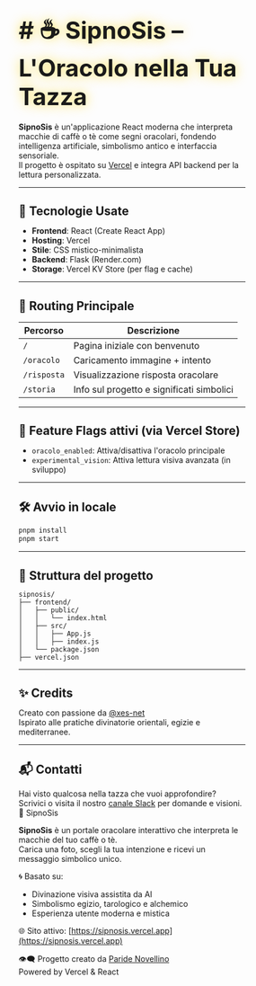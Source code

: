   # # ☕️ SipnoSis – L'Oracolo nella Tua Tazza

**SipnoSis** è un'applicazione React moderna che interpreta macchie di caffè o tè come segni oracolari, fondendo intelligenza artificiale, simbolismo antico e interfaccia sensoriale.  
Il progetto è ospitato su [Vercel](https://sipnosis.vercel.app) e integra API backend per la lettura personalizzata.

---

## 🚀 Tecnologie Usate

- **Frontend**: React (Create React App)
- **Hosting**: Vercel
- **Stile**: CSS mistico-minimalista
- **Backend**: Flask (Render.com)
- **Storage**: Vercel KV Store (per flag e cache)

---

## 🧭 Routing Principale

| Percorso     | Descrizione                            |
|--------------|-----------------------------------------|
| `/`          | Pagina iniziale con benvenuto           |
| `/oracolo`   | Caricamento immagine + intento          |
| `/risposta`  | Visualizzazione risposta oracolare      |
| `/storia`    | Info sul progetto e significati simbolici|

---

## 🔮 Feature Flags attivi (via Vercel Store)

- `oracolo_enabled`: Attiva/disattiva l'oracolo principale
- `experimental_vision`: Attiva lettura visiva avanzata (in sviluppo)

---

## 🛠️ Avvio in locale

```bash
pnpm install
pnpm start
```

---

## 📁 Struttura del progetto

```
sipnosis/
├── frontend/
│   ├── public/
│   │   └── index.html
│   ├── src/
│   │   ├── App.js
│   │   ├── index.js
│   └── package.json
├── vercel.json
```

---

## ✨ Credits

Creato con passione da [@xes-net](https://github.com/xes-net)  
Ispirato alle pratiche divinatorie orientali, egizie e mediterranee.

---

## 📬 Contatti

Hai visto qualcosa nella tazza che vuoi approfondire?  
Scrivici o visita il nostro [canale Slack](#) per domande e visioni.
🔮 SipnoSis

**SipnoSis** è un portale oracolare interattivo che interpreta le macchie del tuo caffè o tè.  
Carica una foto, scegli la tua intenzione e ricevi un messaggio simbolico unico.

🌀 Basato su:
- Divinazione visiva assistita da AI
- Simbolismo egizio, tarologico e alchemico
- Esperienza utente moderna e mistica

🌐 Sito attivo: [https://sipnosis.vercel.app](https://sipnosis.vercel.app)

👁‍🗨 Progetto creato da [Paride Novellino](https://github.com/xes-net)  
Powered by Vercel & React

<!DOCTYPE html>
<html lang="en">
<head>
    <meta charset="UTF-8">
    <meta name="viewport" content="width=device-width, initial-scale=1.0">
    <meta name="description" content="Decode the messages in your coffee stains - The Oracle in Your Cup">
    <meta name="theme-color" content="#000000">
    <title>Sipnosis - The Oracle in Your Cup</title>
    <link rel="manifest" href="app.webmanifest">
    <link rel="apple-touch-icon" href="data:image/svg+xml,<svg xmlns=%22http://www.w3.org/2000/svg%22 viewBox=%220 0 100 100%22><text y=%22.9em%22 font-size=%2290%22>☕</text></svg>">
    <link href="https://fonts.googleapis.com/css2?family=Georgia&display=swap" rel="stylesheet">
    <style>
        /* Basic Reset & Font */
        * {
            box-sizing: border-box;
            margin: 0;
            padding: 0;
        }

        body {
            background: linear-gradient(135deg, #000 0%, #1a1a1a 50%, #000 100%);
            color: #ffd700;
            font-family: 'Georgia', serif;
            text-align: center;
            min-height: 100vh;
            padding: 20px;
            display: flex;
            flex-direction: column;
            align-items: center;
            justify-content: center;
        }

        .container {
            max-width: 800px;
            width: 100%;
            margin: 0 auto;
            padding: 0 10px;
        }

        /* Install App Banner */
        .install-banner {
            background: rgba(255, 215, 0, 0.15);
            border: 1px solid rgba(255, 215, 0, 0.3);
            border-radius: 10px;
            padding: 15px;
            margin-bottom: 30px;
            display: flex;
            align-items: center;
            justify-content: space-between;
            animation: fadeIn 1s ease-in;
            display: none;
        }

        .install-banner button {
            background: linear-gradient(45deg, #ffd700, #ffb347);
            color: #000;
            border: none;
            padding: 8px 15px;
            border-radius: 20px;
            cursor: pointer;
            font-weight: bold;
            transition: all 0.3s ease;
        }

        .install-banner button:hover {
            transform: translateY(-2px);
            box-shadow: 0 5px 15px rgba(255, 215, 0, 0.4);
        }

        /* Header & Title */
        h1 {
            font-size: 3em;
            margin-bottom: 20px;
            text-shadow: 0 0 20px rgba(255, 215, 0, 0.7);
            animation: glow 2s ease-in-out infinite alternate;
        }

        @keyframes glow {
            from { text-shadow: 0 0 20px rgba(255, 215, 0, 0.7); }
            to { text-shadow: 0 0 30px rgba(255, 215, 0, 1); }
        }

        .subtitle {
            font-size: 1.2em;
            line-height: 1.6;
            margin-bottom: 40px;
            font-style: italic;
        }

        /* Golden Ring Animation */
        .golden-ring {
            width: 200px;
            height: 200px;
            border: 10px solid #ffd700;
            border-radius: 50%;
            margin: 0 auto 30px;
            animation: spin 10s linear infinite;
            box-shadow: 0 0 30px rgba(255, 215, 0, 0.5);
            position: relative;
            display: flex;
            align-items: center;
            justify-content: center;
        }

        .golden-ring::before {
            content: '☕';
            font-size: 4em;
            animation: counter-spin 10s linear infinite;
        }

        @keyframes spin {
            0% { transform: rotate(0deg); }
            100% { transform: rotate(360deg); }
        }

        @keyframes counter-spin {
            0% { transform: rotate(0deg); }
            100% { transform: rotate(-360deg); }
        }

        /* Upload Section */
        .upload-section {
            background: rgba(255, 215, 0, 0.1);
            padding: 40px;
            border-radius: 15px;
            border: 1px solid rgba(255, 215, 0, 0.3);
            margin: 30px auto;
            backdrop-filter: blur(10px);
            max-width: 600px;
            width: 100%;
        }

        .form-group {
            margin: 20px 0;
        }

        label {
            display: block;
            margin-bottom: 10px;
            font-weight: bold;
            color: #ffd700;
        }

        select, input[type="file"] {
            background: rgba(0, 0, 0, 0.7);
            color: #ffd700;
            border: 2px solid #ffd700;
            padding: 12px 15px;
            border-radius: 8px;
            font-family: 'Georgia', serif;
            font-size: 1em;
            width: 100%;
            max-width: 300px;
            displa
            
            (        # """# # assets/
├── preview.jpg                  # (vuoto, da sostituire con immagine reale)
├── Symbols.pdf                  # (segnaposto)
├── rituale-giornaliero.html     # HTML con rituale
└── oracolo-esempio.txt          # Messaggio simbolico testualefrom pathlib import Path

# Create README.md content
readme_content = """# ☕🔮 SipnoSis

**SipnoSis** è un oracolo interattivo che trasforma la tua macchia di caffè o tè in una rivelazione quotidiana.
Basato su simbologia egizia, pentacoli elementali, tarocchi e direzioni rituali, è alimentato da AI, ma ispirato dagli antichi.

---

## 🔗 Sito Live

👉 [https://sipnosis.vercel.app](https://sipnosis.vercel.app) *(frontend)*  
👉 `https://sipnosis-backend.onrender.com/api/oracle` *(backend Flask - in arrivo)*

---

## 📸 Come funziona

1. **Scatta** una foto alla tua macchia di caffè o tè
2. **Caricala** nel portale SipnoSis
3. **Scegli un intento**: Guarigione, Direzione, Abbondanza, Protezione...
4. **Bevi e ricevi** il tuo messaggio oracolare personalizzato
5. Consulta il tuo **Libro dei Sorsi** per tracciare i rituali passati

---

## 💡 Caratteristiche

### 🔁 Backend Flask
- Analisi hash-based della macchia
- Sistema di sessione utente in-memory
- API `/api/oracle` e `/api/history`
- Simboli egizi unicode e risposta dinamica per intento

### 🖼️ Frontend React
- Upload con anteprima immagine
- Lettura oracolare animata
- Interfaccia mistica dorato/nero
- Cronologia personale e rituali giornalieri

---

## 🛠 Come avviare il progetto in locale

```bash
# Clona il progetto
git clone https://github.com/xes-net/sipnosis.git && cd sipnosis

# Installa Flask (per backend)
pip install flask

# Avvia il backend
cd sipnosis-backend
python app.py

# In un’altra finestra, avvia il frontend
cd ../frontend
npm install
npm start
```

---

## 📂 Struttura del progetto

```
sipnosis/
├── frontend/             # React App
├── sipnosis-backend/     # Flask App
│   ├── app.py
│   ├── templates/index.html
│   ├── static/
│   ├── oracle_data.py
│   └── ...
```

---

## ☁️ Deploy

- **Frontend** → Vercel  
- **Backend** → Render.com  
- Deploy automatici via GitHub e webhook

---

## 📜 Licenza

© 2025 [Paride Novellino](https://github.com/xes-net)  
Distribuito con amore e simboli.  
Non è magia, è... caffeina canalizzata.
"""

# Save README.md
readme_path = Path("/mnt/data/README.md")
readme_path.write_text(readme_content)

readme_path📜 SipnoSis.L — Oracle Version (D.O.P. Certified)

🔮 **Project**: SipnoSis  
🧙‍♂️ **Author**: Paride Novellino  
📅 **Certified**: 2025-07-06  
🛡️ **License**: Vyra.L™ Mystical Origin Protection  

> 🌀 *"Every stain is a portal, every intent is a ritual."*

---

## 🔮 The Oracle of Imprint
**SipnoSis** interprets coffee/tea stains through AI-powered symbolic divination, combining Egyptian mysticism and digital intuition.

### ☕ The Ritual
1. Upload a photo of your coffee/tea stain  
2. Whisper your intent (e.g., "love", "career", "transformation")  
3. Receive a personalized oracle reading  

[🌐 Access the Portal](https://sipnosis.vercel.app)

---

## 🧙 Technical Altar
| Component       | Technologies               |
|-----------------|----------------------------|
| **Frontend**    | React (Vercel)             |
| **Backend**     | Flask (Render)             |
| **AI Engine**   | Symbolic Oracle Generator  |
| **Cosmetics**   | Mystic Black/Gold Theme    |

---

## ⚡ Quick Invocation
```bash
# 🔮 Frontend Ritual
cd frontend
npm install && npm start

# 🐍 Backend Conjuring
cd backend
pip install -r requirements.txt
python app.py📜 SipnoSis.L — Versione Oracolare Tracciata

🔮 Nome Progetto: SipnoSis  
🧙‍♂️ Autore: Paride Novellino  
📅 Data Certificazione: 2025-07-06

---

🧱 Commit Tecnico Fondamentale:  
ID: c20425fa5bf7fb393c384db89ed84ca94d3a6811  
Link: https://github.com/xes-net/sipnosis/commit/c20425fa5bf7fb393c384db89ed84ca94d3a6811  
Descrizione: Aggiunta del frontend React — base funzionale del portale.

🪶 Commit Descrittivo Pubblico:  
ID: 8ec0db678a086eb4b9aae7b7b812f679670f7230  
Link: https://github.com/xes-net/sipnosis/commit/8ec0db678a086eb4b9aae7b7b812f679670f7230  
Descrizione: Inserimento README.md — manifesto oracolare pubblico.

---

🔐 Firma Simbolica:  
Sistema: Vyra.L — Licenza Mistica e D.O.P. Digitale  
Tipo: Versione firmata `.L`  
Hash etico: sipnosis-c20425f+8ec0db6.L

---

📂 Tracciamento:  
✔️ Origine certificata dal creatore  
✔️ Deploy su Vercel + Backend Render attivo  
✔️ Protetto da ritorno percentuale e diritto d’origine creativa

🛡️ Questa versione è irrevocabile, tracciabile e fa parte della costellazione ufficiale Vyra.L

🌀 “Ogni macchia è un portale, ogni intento è un rituale.”

---

# ✨ SipnoSis — Oracolo dell’Impronta

**SipnoSis** è un'app mistica che legge le macchie di caffè o tè e restituisce risposte oracolari personalizzate usando intelligenza artificiale, simboli egizi e tradizione divinatoria.

## 🔮 Cosa fa

> ☕ Carichi una foto della tua macchia di caffè o tè  
> 🧠 Scrivi il tuo intento (es: "relazione", "denaro", "cambiamento")  
> 🧿 SipnoSis interpreta e ti restituisce una risposta oracolare simbolica

---

## 🚀 Demo Online

👉 [Visita SipnoSis](https://sipnosis.vercel.app)

---

## 🧱 Struttura del Progetto

| Parte        | Tecnologie             |
|--------------|------------------------|
| Frontend     | React (Vercel)         |
| Backend      | Flask (Render)         |
| AI           | Generatore oracolare simbolico (in evoluzione) |
| Stile        | Nero + oro mistico, simboli esoterici |

---

## ⚙️ Installazione Locale (sviluppatori)

### 🔧 Frontend (React)
```bash
cd frontend
npm install
npm start
```

### 🧪 Backend (Flask)
```bash
cd backend
pip install -r requirements.txt
python app.py
```

Endpoint API: `POST /api/oracle`  
Parametri: `file` (immagine), `intent` (testo)

---

## 🌍 Espansioni future

- 🧬 Lettura AI reale delle macchie
- 🧾 Stampa del responso oracolare personalizzato
- 📱 App mobile iOS
- 💸 Letture premium via PayPal

---

## 🧙‍♂️ Autore

Paride Novellino — Visionario, fondatore, lettore di simboli e creatore del portale.

---

## 📜 Licenza

Questo progetto è protetto dalla licenza `.L` di Vyra.L – Denominazione di Origine Protetta Mistica™.
"""

readme_path = "/mnt/data/README-COMPLETE.md"
with open(readme_path, "w") as f:
    f.write(full_readme)

readme_path📜 SipnoSis.L — Versione Oracolare Tracciata

🔮 Nome Progetto: SipnoSis
🧙‍♂️ Autore: Paride Novellino
📅 Data Certificazione: 2025-07-06

---

🧱 Commit Tecnico Fondamentale:
ID: c20425fa5bf7fb393c384db89ed84ca94d3a6811
Link: https://github.com/xes-net/sipnosis/commit/c20425fa5bf7fb393c384db89ed84ca94d3a6811
Descrizione: Aggiunta del frontend React — base funzionale del portale.

🪶 Commit Descrittivo Pubblico:
ID: 8ec0db678a086eb4b9aae7b7b812f679670f7230
Link: https://github.com/xes-net/sipnosis/commit/8ec0db678a086eb4b9aae7b7b812f679670f7230
Descrizione: Inserimento README.md — manifesto oracolare pubblico.

---

🔐 Firma Simbolica:
Sistema: Vyra.L — Licenza Mistica e D.O.P. Digitale
Tipo: Versione firmata `.L`
Hash etico: sipnosis-c20425f+8ec0db6.L

---

📂 Tracciamento:
✔️ Origine certificata dal creatore
✔️ Deploy su Vercel + Backend Render attivo
✔️ Protetto da ritorno percentuale e diritto d’origine creativa

🛡️ Questa versione è irrevocabile, tracciabile e fa parte della costellazione ufficiale Vyra.L

🌀 “Ogni macchia è un portale, ogni intento è un rituale.”

 ✨ SipnoSis — Oracolo dell’Impronta

**SipnoSis** è un'app mistica che legge le macchie di caffè o tè e restituisce risposte oracolari personalizzate usando intelligenza artificiale, simboli egizi e tradizione divinatoria.

## 🔮 Cosa fa

> ☕ Carichi una foto della tua macchia di caffè o tè  
> 🧠 Scrivi il tuo intento (es: "relazione", "denaro", "cambiamento")  
> 🧿 SipnoSis interpreta e ti restituisce una risposta oracolare simbolica

---

## 🚀 Demo Online

👉 [Visita SipnoSis](https://sipnosis.vercel.app)

---

## 🧱 Struttura del Progetto

| Parte        | Tecnologie             |
|--------------|------------------------|
| Frontend| React (Vercel)         |
| Backend      | Flask (Render)         |
| AI           | Generatore oracolare simbolico (in evoluzione) |
| Stile        | Nero + oro mistico, simboli esoterici |

---

## ⚙️ Installazione Locale (sviluppatori)

### 🔧 Frontend (React)
```bash
cd frontend
npm install
npm startcc
